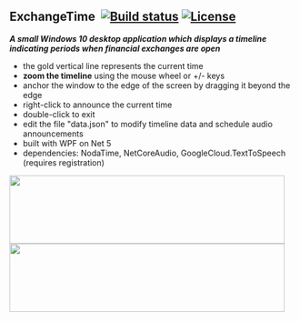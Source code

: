 ## ExchangeTime&nbsp;&nbsp;[![Build status](https://ci.appveyor.com/api/projects/status/g1e21bjel4ikkq15?svg=true)](https://ci.appveyor.com/project/dshe/exchangetime) [![License](https://img.shields.io/badge/license-Apache%202.0-7755BB.svg)](https://opensource.org/licenses/Apache-2.0)

***A small Windows 10 desktop application which displays a timeline indicating periods when financial exchanges are open***
- the gold vertical line represents the current time
- **zoom the timeline** using the mouse wheel or +/- keys
- anchor the window to the edge of the screen by dragging it beyond the edge
- right-click to announce the current time
- double-click to exit
- edit the file "data.json" to modify timeline data and schedule audio announcements
- built with WPF on Net 5
- dependencies: NodaTime, NetCoreAudio, GoogleCloud.TextToSpeech (requires registration)

<img src="/Screencap2.png" width="484" height="120">
<img src="/Screencap1.png" width="484" height="120">
